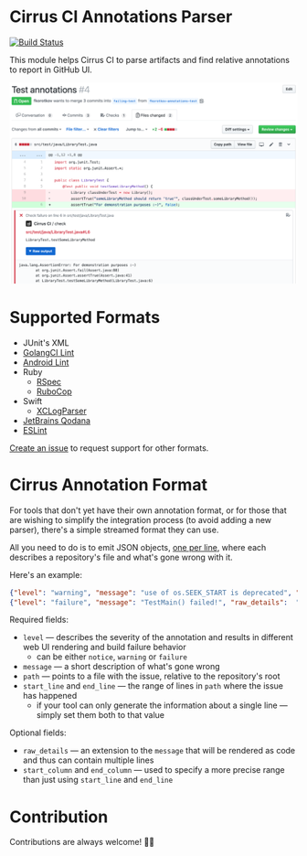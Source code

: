# Cirrus CI Annotations Parser

[![Build Status](https://api.cirrus-ci.com/github/cirruslabs/cirrus-ci-annotations.svg)](https://cirrus-ci.com/github/cirruslabs/cirrus-ci-annotations)

This module helps Cirrus CI to parse artifacts and find relative annotations to report in GitHub UI.

![](images/screenshot.png)

# Supported Formats

* JUnit's XML
* [GolangCI Lint](https://golangci-lint.run/)
* [Android Lint](https://sites.google.com/a/android.com/tools/tips/lint)
* Ruby
  * [RSpec](https://rspec.info/)
  * [RuboCop](https://rubocop.org/)
* Swift
  * [XCLogParser](https://github.com/spotify/XCLogParser)
* [JetBrains Qodana](https://github.com/JetBrains/Qodana)
* [ESLint](https://eslint.org/)

[Create an issue](https://github.com/cirruslabs/cirrus-ci-annotations/issues/new) to request support for other formats.

# Cirrus Annotation Format

For tools that don't yet have their own annotation format, or for those that are wishing to simplify the integration process (to avoid adding a new parser), there's a simple streamed format they can use.

All you need to do is to emit JSON objects, [one per line](https://en.wikipedia.org/wiki/JSON_streaming#Line-delimited_JSON), where each describes a repository's file and what's gone wrong with it.

Here's an example:

```json
{"level": "warning", "message": "use of os.SEEK_START is deprecated", "path": "main.go", "start_line": 35, "end_line": 35}
{"level": "failure", "message": "TestMain() failed!", "raw_details":  "main_test.go:18: expected a non-nil return", "path": "main_test.go", "start_line": 18, "end_line": 18}
```

Required fields:

* `level` — describes the severity of the annotation and results in different web UI rendering and build failure behavior
  * can be either `notice`, `warning` or `failure`
* `message` — a short description of what's gone wrong
* `path` — points to a file with the issue, relative to the repository's root
* `start_line` and `end_line` — the range of lines in `path` where the issue has happened
  * if your tool can only generate the information about a single line — simply set them both to that value

Optional fields:

* `raw_details` — an extension to the `message` that will be rendered as code and thus can contain multiple lines
* `start_column` and `end_column` — used to specify a more precise range than just using `start_line` and `end_line`

# Contribution

Contributions are always welcome! 🎉🙌
